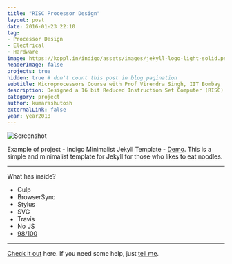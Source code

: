 ```yaml
---
title: "RISC Processor Design"
layout: post
date: 2016-01-23 22:10
tag:
- Processor Design
- Electrical
- Hardware
image: https://koppl.in/indigo/assets/images/jekyll-logo-light-solid.png
headerImage: false
projects: true
hidden: true # don't count this post in blog pagination
subtitle: Microprocessors Course with Prof Virendra Singh, IIT Bombay
description: Designed a 16 bit Reduced Instruction Set Computer (RISC) based Processor. Designed two versions of the same Instruction Set Architecture (ISA) - Multi Cycle and Pipelined (Six stages)
category: project
author: kumarashutosh
externalLink: false
year: year2018
---
```


![Screenshot](https://raw.githubusercontent.com/sergiokopplin/indigo/gh-pages/assets/screen-shot.png)

Example of project - Indigo Minimalist Jekyll Template - [Demo](http://sergiokopplin.github.io/indigo/). This is a simple and minimalist template for Jekyll for those who likes to eat noodles.

---

What has inside?

- Gulp
- BrowserSync
- Stylus
- SVG
- Travis
- No JS
- [98/100](https://developers.google.com/speed/pagespeed/insights/?url=http%3A%2F%2Fsergiokopplin.github.io%2Findigo%2F)

---

[Check it out](http://sergiokopplin.github.io/indigo/) here.
If you need some help, just [tell me](http://github.com/sergiokopplin/indigo/issues).
